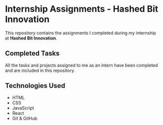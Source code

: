 # Internship Assignments - Hashed Bit Innovation

This repository contains the assignments I completed during my internship at **Hashed Bit Innovation**.

## Completed Tasks

All the tasks and projects assigned to me as an intern have been completed and are included in this repository.

##  Technologies Used

- HTML
- CSS
- JavaScript
- React 
- Git & GitHub



